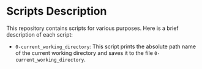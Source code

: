 # Scripts Description

This repository contains scripts for various purposes. Here is a brief description of each script:

- `0-current_working_directory`: This script prints the absolute path name of the current working directory and saves it to the file `0-current_working_directory`.
